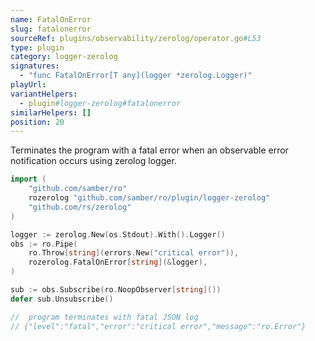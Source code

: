 ```yaml
---
name: FatalOnError
slug: fatalonerror
sourceRef: plugins/observability/zerolog/operator.go#L53
type: plugin
category: logger-zerolog
signatures:
  - "func FatalOnError[T any](logger *zerolog.Logger)"
playUrl:
variantHelpers:
  - plugin#logger-zerolog#fatalonerror
similarHelpers: []
position: 20
---
```


Terminates the program with a fatal error when an observable error notification occurs using zerolog logger.

```go
import (
    "github.com/samber/ro"
    rozerolog "github.com/samber/ro/plugin/logger-zerolog"
    "github.com/rs/zerolog"
)

logger := zerolog.New(os.Stdout).With().Logger()
obs := ro.Pipe(
    ro.Throw[string](errors.New("critical error")),
    rozerolog.FatalOnError[string](&logger),
)

sub := obs.Subscribe(ro.NoopObserver[string]())
defer sub.Unsubscribe()

//  program terminates with fatal JSON log
// {"level":"fatal","error":"critical error","message":"ro.Error"}
```
